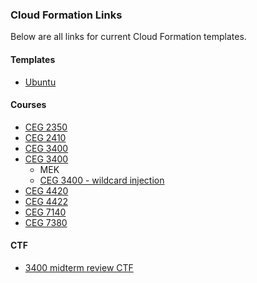### Cloud Formation Links
Below are all links for current Cloud Formation templates.

#### Templates
* [Ubuntu](https://console.aws.amazon.com/cloudformation/home?region=us-east-1#/stacks/new?stackName=Ubuntu-template&templateURL=https:%2F%2Fwsu-cecs-cf-templates.s3.us-east-2.amazonaws.com%2Ftemplates%2FUbuntu.yml)

#### Courses
* [CEG 2350](https://console.aws.amazon.com/cloudformation/home?region=us-east-1#/stacks/new?stackName=ceg2350&templateURL=https:%2F%2Fwsu-cecs-cf-templates.s3.us-east-2.amazonaws.com%2Fcourse-templates%2Fceg2350.yml)
* [CEG 2410](https://console.aws.amazon.com/cloudformation/home?region=us-east-1#/stacks/new?stackName=ceg2410&templateURL=https:%2F%2Fwsu-cecs-cf-templates.s3.us-east-2.amazonaws.com%2Fcourse-templates%2Fceg2410.yml)
* [CEG 3400](https://console.aws.amazon.com/cloudformation/home?region=us-east-1#/stacks/new?stackName=ceg3400&templateURL=https:%2F%2Fwsu-cecs-cf-templates.s3.us-east-2.amazonaws.com%2Fcourse-templates%2Fceg3400.yml)
* [CEG 3400](https://console.aws.amazon.com/cloudformation/home?region=us-east-1#/stacks/new?stackName=ceg3400Lab&templateURL=https:%2F%2Fwsu-cecs-cf-templates.s3.us-east-2.amazonaws.com%2Fcourse-templates%2Fceg3400-mek.yml)
  * MEK
  * [CEG 3400 - wildcard injection](https://console.aws.amazon.com/cloudformation/home?region=us-east-1#/stacks/new?stackName=ceg3400Lab&templateURL=https:%2F%2Fwsu-cecs-cf-templates.s3.us-east-2.amazonaws.com%2Fcourse-templates%2Fceg3400-wildcard.yml)
* [CEG 4420](https://console.aws.amazon.com/cloudformation/home?region=us-east-1#/stacks/new?stackName=ceg4420&templateURL=https:%2F%2Fwsu-cecs-cf-templates.s3.us-east-2.amazonaws.com%2Fcourse-templates%2Fceg4420.yml)
* [CEG 4422](https://console.aws.amazon.com/cloudformation/home?region=us-east-1#/stacks/new?stackName=ceg4422&templateURL=https:%2F%2Fwsu-cecs-cf-templates.s3.us-east-2.amazonaws.com%2Fcourse-templates%2Fceg4422.yml)
* [CEG 7140](https://console.aws.amazon.com/cloudformation/home?region=us-east-1#/stacks/new?stackName=ceg7140&templateURL=https:%2F%2Fwsu-cecs-cf-templates.s3.us-east-2.amazonaws.com%2Fcourse-templates%2Fceg7140.yml)
* [CEG 7380](https://console.aws.amazon.com/cloudformation/home?region=us-east-1#/stacks/new?stackName=ceg7380&templateURL=https:%2F%2Fwsu-cecs-cf-templates.s3.us-east-2.amazonaws.com%2Fcourse-templates%2Fceg7380.yml)

#### CTF

* [3400 midterm review CTF](https://console.aws.amazon.com/cloudformation/home?region=us-east-1#/stacks/new?stackName=ceg3400CTF-review&templateURL=https:%2F%2Fwsu-cecs-cf-templates.s3.us-east-2.amazonaws.com%2FCTF%2F3400-ctf.yml)
